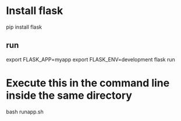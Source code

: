 # Install flask
pip install flask

## run
export FLASK_APP=myapp
export FLASK_ENV=development
flask run


# Execute this in the command line inside the same directory
bash runapp.sh